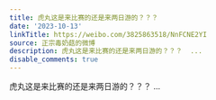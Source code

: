 ```yaml
---
title: 虎丸这是来比赛的还是来两日游的？？？
date: '2023-10-13'
linkTitle: https://weibo.com/3825863518/NnFCNE2YI
source: 正宗毒奶菇的微博
description: 虎丸这是来比赛的还是来两日游的？？？  ...
disable_comments: true
---
```

虎丸这是来比赛的还是来两日游的？？？  ...